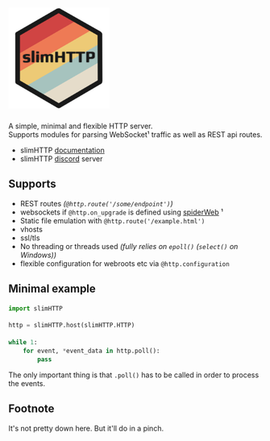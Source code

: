 # <img src="https://github.com/Torxed/slimHTTP/raw/master/docs/_static/slimHTTP.png" alt="drawing" width="200"/>
A simple, minimal and flexible HTTP server.<br>
Supports modules for parsing WebSocket¹ traffic as well as REST api routes.

 * slimHTTP [documentation](https://slimhttp.readthedocs.io/en/master)
 * slimHTTP [discord](https://discord.gg/CMjZbwR) server

## Supports

 * REST routes *(`@http.route('/some/endpoint')`)*
 * websockets if `@http.on_upgrade` is defined using [spiderWeb](https://github.com/Torxed/spiderWeb) ¹
 * Static file emulation with `@http.route('/example.html')`
 * vhosts
 * ssl/tls
 * No threading or threads used *(fully relies on `epoll()` (`select()` on Windows))*
 * flexible configuration for webroots etc via `@http.configuration`

## Minimal example

```py
import slimHTTP

http = slimHTTP.host(slimHTTP.HTTP)

while 1:
	for event, *event_data in http.poll():
		pass
```

The only important thing is that `.poll()` has to be called in order to process the events.

## Footnote

It's not pretty down here. But it'll do in a pinch.
